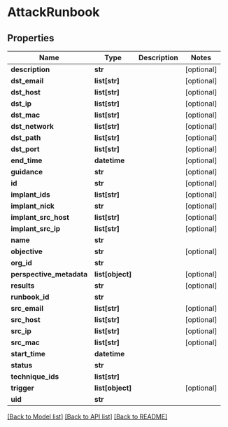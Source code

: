 # AttackRunbook

## Properties
Name | Type | Description | Notes
------------ | ------------- | ------------- | -------------
**description** | **str** |  | [optional] 
**dst_email** | **list[str]** |  | [optional] 
**dst_host** | **list[str]** |  | [optional] 
**dst_ip** | **list[str]** |  | [optional] 
**dst_mac** | **list[str]** |  | [optional] 
**dst_network** | **list[str]** |  | [optional] 
**dst_path** | **list[str]** |  | [optional] 
**dst_port** | **list[str]** |  | [optional] 
**end_time** | **datetime** |  | [optional] 
**guidance** | **str** |  | [optional] 
**id** | **str** |  | [optional] 
**implant_ids** | **list[str]** |  | [optional] 
**implant_nick** | **str** |  | [optional] 
**implant_src_host** | **list[str]** |  | [optional] 
**implant_src_ip** | **list[str]** |  | [optional] 
**name** | **str** |  | 
**objective** | **str** |  | [optional] 
**org_id** | **str** |  | 
**perspective_metadata** | **list[object]** |  | [optional] 
**results** | **str** |  | [optional] 
**runbook_id** | **str** |  | 
**src_email** | **list[str]** |  | [optional] 
**src_host** | **list[str]** |  | [optional] 
**src_ip** | **list[str]** |  | [optional] 
**src_mac** | **list[str]** |  | [optional] 
**start_time** | **datetime** |  | 
**status** | **str** |  | 
**technique_ids** | **list[str]** |  | 
**trigger** | **list[object]** |  | [optional] 
**uid** | **str** |  | 

[[Back to Model list]](../README.md#documentation-for-models) [[Back to API list]](../README.md#documentation-for-api-endpoints) [[Back to README]](../README.md)


